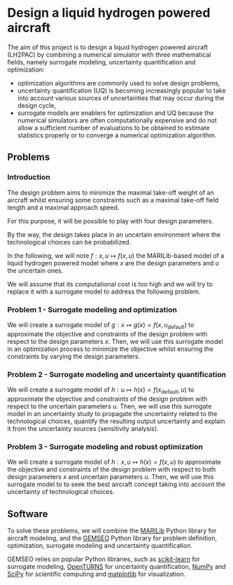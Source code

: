 # Design a liquid hydrogen powered aircraft

The aim of this project is to 
design a liquid hydrogen powered aircraft (LH2PAC)
by combining a numerical simulator 
with three mathematical fields,
namely surrogate modeling, uncertainty quantification and optimization:

- optimization algorithms are commonly used to solve design problems,
- uncertainty quantification (UQ) is becoming increasingly popular 
  to take into account various sources of uncertainties
  that may occur during the design cycle,
- surrogate models are enablers for optimization and UQ
  because the numerical simulators are often computationally expensive
  and do not allow a sufficient number of evaluations to be obtained 
  to estimate statistics properly or to converge a numerical optimization algorithm.

## Problems

### Introduction

The design problem aims to minimize the maximal take-off weight of an aircraft
whilst ensuring some constraints such as a maximal take-off field length
and a maximal approach speed.

For this purpose,
it will be possible to play with four design parameters.

By the way,
the design takes place in an uncertain environment
where the technological choices can be probabilized.

In the following,
we will note $f:x,u\mapsto f(x,u)$
the MARILib-based model of a liquid hydrogen powered model
where $x$ are the design parameters and $u$ the uncertain ones.

We will assume that its computational cost is too high 
and we will try to replace it with a surrogate model
to address the following problem. 

### Problem 1 - Surrogate modeling and optimization

We will create a surrogate model of $g:x\mapsto g(x)=f(x,u_{\mathrm{default}})$
to approximate the objective and constraints of the design problem
with respect to the design parameters $x$.
Then,
we will use this surrogate model in an optimization process
to minimize the objective whilst ensuring the constraints
by varying the design parameters.

### Problem 2 - Surrogate modeling and uncertainty quantification

We will create a surrogate model of $h:u\mapsto h(x)=f(x_{\mathrm{default}},u)$
to approximate the objective and constraints of the design problem
with respect to the uncertain parameters $u$.
Then,
we will use this surrogate model in an uncertainty study
to propagate the uncertainty related to the technological choices,
quantify the resulting output uncertainty
and explain it from the uncertainty sources (sensitivity analysis).


### Problem 3 - Surrogate modeling and robust optimization

We will create a surrogate model of $h:x,u\mapsto h(x)=f(x,u)$
to approximate the objective and constraints of the design problem
with respect to both design parameters $x$ and uncertain parameters $u$.
Then,
we will use this surrogate model to to seek the best aircraft concept
taking into account the uncertainty of technological choices.

## Software

To solve these problems,
we will combine
the [MARILib](https://github.com/marilib/MARILib_obj>) Python library 
for aircraft modeling,
and the [GEMSEO](https://gitlab.com/gemseo/dev/gemseo>) Python library 
for problem definition, optimization, surrogate modeling and uncertainty quantification.

GEMSEO relies on popular Python libraries,
such as 
[scikit-learn](https://github.com/scikit-learn/scikit-learn>) for surrogate modeling,
[OpenTURNS](https://github.com/openturns/openturns>) for uncertainty quantification,
[NumPy](https://numpy.org/) and [SciPy](https://scipy.org/) for scientific computing
and [matplotlib](https://matplotlib.org/) for visualization.
